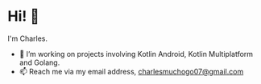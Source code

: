 # Hi! :wave:

I'm Charles.
- 🔭 I’m working on projects involving Kotlin Android, Kotlin Multiplatform and Golang.
- 📫 Reach me via my email address, charlesmuchogo07@gmail.com


<!--[![My Skills](https://github-readme-stats.vercel.app/api?username=CharlesMuchogo&show_icons=true&count_private=true&include_all_commits&theme=tokyonight)] -->
<!--![My Skills](https://github-readme-streak-stats.herokuapp.com/?user=CharlesMuchogo&show_icons=true&locale=en&layout=compact&theme=tokyonight)-->

<!--[![My wakatime stats](https://github-readme-stats.vercel.app/api/wakatime?username=charles_&theme=radical&custom_title=My%20Wakatime%20Stats&layout=compact)](https://github.com/CharlesMuchogo)


[![Top Langs](https://github-readme-stats.vercel.app/api/top-langs/?username=CharlesMuchogo&layout=compact&theme=tokyonight)](https://github.com/Domains18/github-readme-stats) -->

